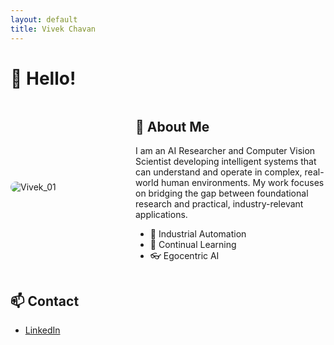 ```yaml
---
layout: default
title: Vivek Chavan
---
```


# 👋 Hello!

<div style="display: flex; align-items: center; gap: 20px;">

  <div style="flex: 1; min-width: 180px;">
    <img src="https://github.com/user-attachments/assets/0c18923f-6d38-4312-ae43-9f4e4c7764ad" alt="Vivek_01" style="max-width: 100%; border-radius: 12px;">
  </div>

  <div style="flex: 2;">
    <h2>🔬 About Me</h2>
    <p>
      I am an AI Researcher and Computer Vision Scientist developing intelligent systems that can understand and operate in complex, real-world human environments. My work focuses on bridging the gap between foundational research and practical, industry-relevant applications.
    </p>
    <ul>
      <li>🤖 Industrial Automation</li>
      <li>🧠 Continual Learning</li>
      <li>👓 Egocentric AI</li>
    </ul>
  </div>

</div>

## 📫 Contact

- [LinkedIn](https://www.linkedin.com/in/vivek9chavan/)
